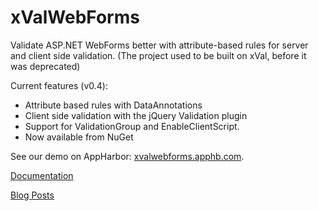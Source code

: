 # xValWebForms

Validate ASP.NET WebForms better with attribute-based rules for server and client side validation. (The project used to be built on xVal, before it was deprecated)



Current features (v0.4):
 - Attribute based rules with DataAnnotations
 - Client side validation with the jQuery Validation plugin
 - Support for ValidationGroup and EnableClientScript.
 - Now available from NuGet

See our demo on AppHarbor: [xvalwebforms.apphb.com](http://xvalwebforms.apphb.com).

[Documentation](https://github.com/jrummell/xvalwebforms/wiki)

[Blog Posts](http://www.jrummell.com/blog/index.php/tag/xval-webforms)
